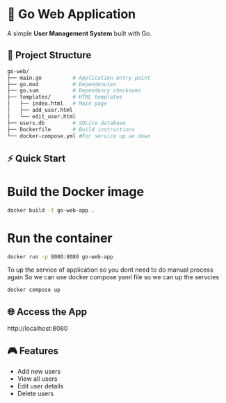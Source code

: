 # 🚀 Go Web Application

A simple **User Management System** built with Go.

## 📂 Project Structure
```bash
go-web/
├── main.go          # Application entry point
├── go.mod           # Dependencies
├── go.sum           # Dependency checksums
├── templates/       # HTML templates
│   ├── index.html   # Main page
│   ├── add_user.html
│   └── edit_user.html
├── users.db         # SQLite database
├── Dockerfile       # Build instructions
└── docker-compose.yml #For service up an down
```

## ⚡ Quick Start

# Build the Docker image
```bash
docker build -t go-web-app .
```

# Run the container
```bash
docker run -p 8080:8080 go-web-app
```

To up the service of application so you dont need to do manual process again So we can use docker compose yaml file so we can up the servcies
```bash
docker compose up
```

## 🌐 Access the App
http://localhost:8080

## 🎮 Features
- Add new users  
- View all users  
- Edit user details  
- Delete users  
